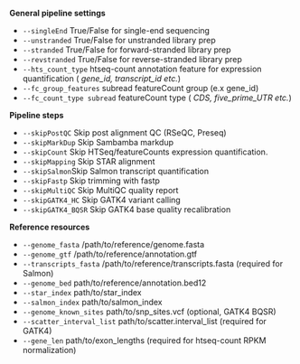**General pipeline settings**
* `--singleEnd` True/False for single-end sequencing
* `--unstranded` True/False for unstranded library prep
* `--stranded` True/False for forward-stranded library prep
* `--revstranded` True/False for reverse-stranded library prep
* `--hts_count_type` htseq-count annotation feature for expression quantification (<em> gene_id, transcript_id etc.</em>)
* `--fc_group_features` subread featureCount group (e.x gene_id)
* `--fc_count_type subread` featureCount type (<em> CDS, five_prime_UTR etc.</em>)

**Pipeline steps**

* `--skipPostQC` Skip post alignment QC (RSeQC, Preseq)
* `--skipMarkDup` Skip Sambamba markdup
* `--skipCount` Skip HTSeq/featureCounts expression quantification.
* `--skipMapping` Skip STAR alignment
* `--skipSalmon`Skip Salmon transcript quantification
* `--skipFastp` Skip trimming with fastp
* `--skipMultiQC` Skip MultiQC quality report
* `--skipGATK4_HC` Skip GATK4 variant calling
* `--skipGATK4_BQSR` Skip GATK4 base quality recalibration

**Reference resources**

* `--genome_fasta` /path/to/reference/genome.fasta
* `--genome_gtf` /path/to/reference/annotation.gtf
* `--transcripts_fasta` /path/to/reference/transcripts.fasta (required for Salmon)
* `--genome_bed` path/to/reference/annotation.bed12 
* `--star_index` path/to/star_index 
* `--salmon_index` path/to/salmon_index  
* `--genome_known_sites` path/to/snp_sites.vcf (optional, GATK4 BQSR) 
* `--scatter_interval_list` path/to/scatter.interval_list (required for GATK4) 
* `--gene_len` path/to/exon_lengths (required for htseq-count RPKM normalization) 
